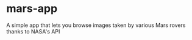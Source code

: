 # mars-app
A simple app that lets you browse images taken by various Mars rovers thanks to NASA's API
